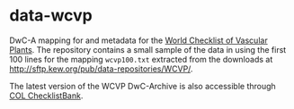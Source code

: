 # data-wcvp

DwC-A mapping for and metadata for the [World Checklist of Vascular Plants](https://wcvp.science.kew.org/).
The repository contains a small sample of the data in using the first 100 lines for the mapping `wcvp100.txt`
extracted from the downloads at http://sftp.kew.org/pub/data-repositories/WCVP/.

The latest version of the WCVP DwC-Archive is also accessible through [COL ChecklistBank](https://data.catalogueoflife.org/dataset/2232).
